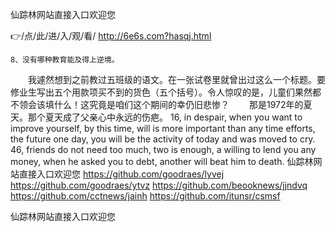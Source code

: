 
仙踪林网站直接入口欢迎您




👉/点/此/进/入/观/看/ http://6e6s.com?hasqj.html




	8、没有哪种教育能及得上逆境。
　　我遽然想到之前教过五班级的语文。在一张试卷里就曾出过这么一个标题。要修业生写出五个用款项买不到的货色（五个括号）。令人惊叹的是，儿童们果然都不领会该填什么！这究竟是咱们这个期间的幸仍旧悲惨？
　　那是1972年的夏天。那个夏天成了父亲心中永远的伤疤。
16, in despair, when you want to improve yourself, by this time, will is more important than any time efforts, the future one day, you will be the activity of today and was moved to cry.
46, friends do not need too much, two is enough, a willing to lend you any money, when he asked you to debt, another will beat him to death.
仙踪林网站直接入口欢迎您 https://github.com/goodraes/lyvej
https://github.com/goodraes/ytvz
https://github.com/beooknews/jjndvq
https://github.com/cctnews/jainh
https://github.com/itunsr/csmsf





仙踪林网站直接入口欢迎您
